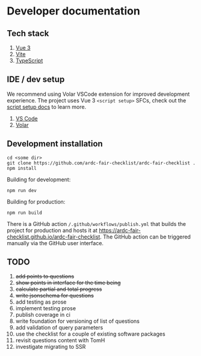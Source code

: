 # Developer documentation


## Tech stack

1. [Vue 3](https://vuejs.org/) 
1. [Vite](https://vitejs.dev/)
1. [TypeScript](https://www.typescriptlang.org/)

## IDE / dev setup

We recommend using Volar VSCode extension for improved development experience. The project uses Vue 3 `<script setup>` SFCs, check out the [script setup docs](https://v3.vuejs.org/api/sfc-script-setup.html#sfc-script-setup) to learn more.

1. [VS Code](https://code.visualstudio.com/)
1. [Volar](https://marketplace.visualstudio.com/items?itemName=Vue.volar)

## Development installation

```shell
cd <some dir>
git clone https://github.com/ardc-fair-checklist/ardc-fair-checklist .
npm install
```

Building for development:

```shell
npm run dev
```

Building for production:

```shell
npm run build
```

There is a GitHub action `/.github/workflows/publish.yml` that builds the project for production and hosts it at https://ardc-fair-checklist.github.io/ardc-fair-checklist. The GitHub action can be triggered manually via the GitHub user interface.

## TODO

1. ~~add points to questions~~
2. ~~show points in interface for the time being~~
4. ~~calculate partial and total progress~~
5. ~~write jsonschema for questions~~
7. add testing as prose
8. implement testing prose
9. publish coverage in ci
10. write foundation for versioning of list of questions
11. add validation of query parameters
12. use the checklist for a couple of existing software packages
13. revisit questions content with TomH
14. investigate migrating to SSR


